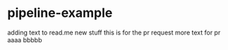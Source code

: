 # pipeline-example
adding text to read.me
new stuff
this is for the pr request
more text for pr
aaaa
bbbbb
